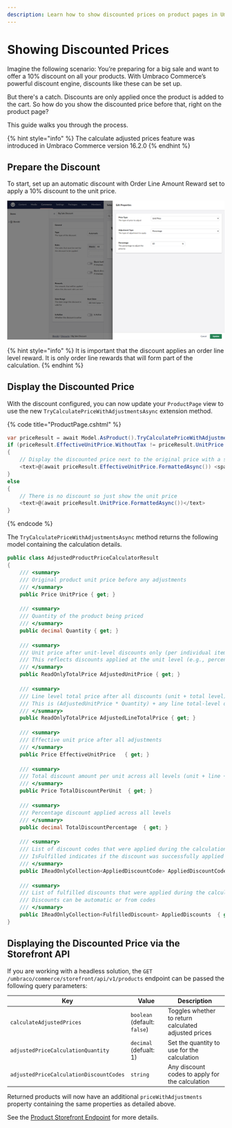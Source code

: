```yaml
---
description: Learn how to show discounted prices on product pages in Umbraco Commerce.
---
```


# Showing Discounted Prices

Imagine the following scenario: You’re preparing for a big sale and want to offer a 10% discount on all your products. With Umbraco Commerce’s powerful discount engine, discounts like these can be set up.

But there's a catch. Discounts are only applied once the product is added to the cart. So how do you show the discounted price before that, right on the product page?

This guide walks you through the process.

{% hint style="info" %}
The calculate adjusted prices feature was introduced in Umbraco Commerce version 16.2.0
{% endhint %}

## Prepare the Discount

To start, set up an automatic discount with Order Line Amount Reward set to apply a 10% discount to the unit price.


![Configure Discount](images/discounted-prices/discount-config.png)

{% hint style="info" %}
It is important that the discount applies an order line level reward. It is only order line rewards that will form part of the calculation.
{% endhint %}

## Display the Discounted Price

With the discount configured, you can now update your `ProductPage` view to use the new `TryCalculatePriceWithAdjustmentsAsync` extension method.

{% code title="ProductPage.cshtml" %}

```csharp
var priceResult = await Model.AsProduct().TryCalculatePriceWithAdjustmentsAsync().ResultOrThrow();
if (priceResult.EffectiveUnitPrice.WithoutTax != priceResult.UnitPrice.WithoutTax)
{
    // Display the discounted price next to the original price with a strike through
    <text>@(await priceResult.EffectiveUnitPrice.FormattedAsync()) <span style="text-decoration: line-through;">@(await priceResult.UnitPrice.FormattedAsync())</span>
}
else
{
    // There is no discount so just show the unit price
    <text>@(await priceResult.UnitPrice.FormattedAsync())</text>
}
```

{% endcode %}

The `TryCalculatePriceWithAdjustmentsAsync` method returns the following model containing the calculation details.

```csharp
public class AdjustedProductPriceCalculatorResult
{
    /// <summary>
    /// Original product unit price before any adjustments
    /// </summary>
    public Price UnitPrice { get; }

    /// <summary>
    /// Quantity of the product being priced
    /// </summary>
    public decimal Quantity { get; }

    /// <summary>
    /// Unit price after unit-level discounts only (per individual item)
    /// This reflects discounts applied at the unit level (e.g., percentage off per item)
    /// </summary>
    public ReadOnlyTotalPrice AdjustedUnitPrice { get; }

    /// <summary>
    /// Line level total price after all discounts (unit + total level)
    /// This is (AdjustedUnitPrice * Quantity) + any line total-level discount adjustments
    /// </summary>
    public ReadOnlyTotalPrice AdjustedLineTotalPrice { get; }

    /// <summary>
    /// Effective unit price after all adjustments
    /// </summary>
    public Price EffectiveUnitPrice   { get; }

    /// <summary>
    /// Total discount amount per unit across all levels (unit + line + order)
    /// </summary>
    public Price TotalDiscountPerUnit  { get; }

    /// <summary>
    /// Percentage discount applied across all levels
    /// </summary>
    public decimal TotalDiscountPercentage  { get; }

    /// <summary>
    /// List of discount codes that were applied during the calculation
    /// IsFulfilled indicates if the discount was successfully applied
    /// </summary>
    public IReadOnlyCollection<AppliedDiscountCode> AppliedDiscountCodes  { get; }

    /// <summary>
    /// List of fulfilled discounts that were applied during the calculation
    /// Discounts can be automatic or from codes
    /// </summary>
    public IReadOnlyCollection<FulfilledDiscount> AppliedDiscounts  { get; }
}
```

## Displaying the Discounted Price via the Storefront API

If you are working with a headless solution, the `GET /umbraco/commerce/storefront/api/v1/products` endpoint can be passed the following query parameters:

| Key | Value | Description |
| -- | -- | -- |
| `calculateAdjustedPrices` | `boolean` (default: `false`) | Toggles whether to return calculated adjusted prices |
|  `adjustedPriceCalculationQuantity` | `decimal` (defualt: 1) | Set the quantity to use for the calculation |
| `adjustedPriceCalculationDiscountCodes` | `string` | Any discount codes to apply for the calculation |

Returned products will now have an additional `priceWithAdjustments` property containing the same properties as detailed above.

See the [Product Storefront Endpoint](../reference/storefront-api/endpoints/product.md) for more details.
